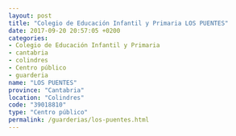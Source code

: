 ```yaml
---
layout: post
title: "Colegio de Educación Infantil y Primaria LOS PUENTES"
date: 2017-09-20 20:57:05 +0200
categories:
- Colegio de Educación Infantil y Primaria
- cantabria
- colindres
- Centro público
- guarderia
name: "LOS PUENTES"
province: "Cantabria"
location: "Colindres"
code: "39018810"
type: "Centro público"
permalink: /guarderias/los-puentes.html
---
```

